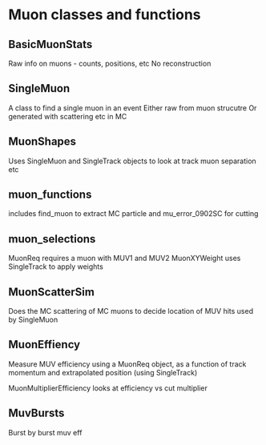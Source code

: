 Muon classes and functions
==========================

BasicMuonStats
--------------
Raw info on muons - counts, positions, etc
No reconstruction

SingleMuon
----------
A class to find a single muon in an event
Either raw from muon strucutre
Or generated with scattering etc in MC

MuonShapes
----------
Uses SingleMuon and SingleTrack objects
to look at track muon separation etc

muon_functions
--------------
includes find_muon to extract MC particle
and mu_error_0902SC for cutting

muon_selections
---------------
MuonReq requires a muon with MUV1 and MUV2
MuonXYWeight uses SingleTrack to apply weights

MuonScatterSim
--------------
Does the MC scattering of MC muons to 
decide location of MUV hits 
used by SingleMuon

MuonEffiency
------------
Measure MUV efficiency using a MuonReq
object, as a function of track momentum
and extrapolated position
(using SingleTrack)

MuonMultiplierEfficiency looks at
efficiency vs cut multiplier

MuvBursts
---------
Burst by burst muv eff
